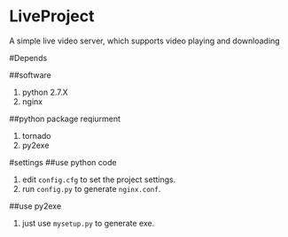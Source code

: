 LiveProject
===========

A simple live video server, which supports video playing and downloading

#Depends

##software
1. python 2.7.X
2. nginx

##python package reqiurment
1. tornado
2. py2exe

#settings
##use python code
1. edit `config.cfg` to set the project settings.
2. run `config.py` to generate `nginx.conf`.

##use py2exe
1. just use `mysetup.py` to generate exe.
